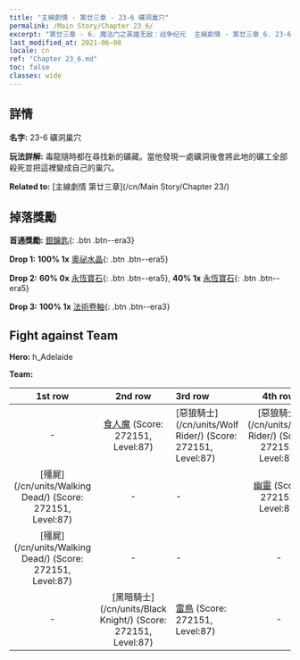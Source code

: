 ```yaml
---
title: "主線劇情 - 第廿三章 - 23-6 礦洞巢穴"
permalink: /Main Story/Chapter 23_6/
excerpt: "第廿三章 - 6. 魔法门之英雄无敌：战争纪元  主線劇情 - 第廿三章_6. 23-6 礦洞巢穴"
last_modified_at: 2021-06-08
locale: cn
ref: "Chapter 23_6.md"
toc: false
classes: wide
---
```


## 詳情

 **名字:** 23-6 礦洞巢穴

 **玩法詳解:** 毒龍隨時都在尋找新的礦藏。當他發現一處礦洞後會將此地的礦工全部殺死並把這裡變成自己的巢穴。

 **Related to:** [主線劇情 第廿三章](/cn/Main Story/Chapter 23/)

## 掉落獎勵

 **首通獎勵:** [銀鑰匙](/cn/Items/con_693/){: .btn .btn--era3}

 **Drop 1:** **100% 1x** [奧祕水晶](/cn/Items/mat_80/){: .btn .btn--era5}

 **Drop 2:** **60% 0x** [永恆寶石](/cn/Items/mat_72/){: .btn .btn--era5}, **40% 1x** [永恆寶石](/cn/Items/mat_72/){: .btn .btn--era5}

 **Drop 3:** **100% 1x** [法術卷軸](/cn/Items/con_694/){: .btn .btn--era3}


## Fight against Team
 **Hero:** h_Adelaide

 **Team:**


  | 1st row | 2nd row | 3rd row | 4th row |
  |:----:|:----:|:----|:----:|
  | - | [食人魔](/cn/units/Ogre/) (Score: 272151, Level:87)  | [惡狼騎士](/cn/units/Wolf Rider/) (Score: 272151, Level:87)  | [惡狼騎士](/cn/units/Wolf Rider/) (Score: 272151, Level:87)  |
  | [殭屍](/cn/units/Walking Dead/) (Score: 272151, Level:87)  | - | - | [幽靈](/cn/units/Wight/) (Score: 272151, Level:87)  |
  | [殭屍](/cn/units/Walking Dead/) (Score: 272151, Level:87)  | - | - | - |
  | - | [黑暗騎士](/cn/units/Black Knight/) (Score: 272151, Level:87)  | [雷鳥](/cn/units/Roc/) (Score: 272151, Level:87)  | - |


